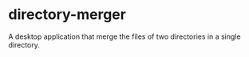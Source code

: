 # directory-merger
A desktop application that merge the files of two directories in a single directory.
